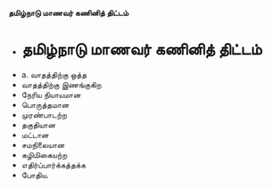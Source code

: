 **தமிழ்நாடு மாணவர் கணினித் திட்டம்**
- # தமிழ்நாடு மாணவர் கணினித் திட்டம்
- a. வாதத்திற்கு ஒத்த
- வாதத்திற்கு இணங்குகிற
- நேரிய நியாயமான
- பொருத்தமான
- முரண்பாடற்ற
- தகுதியான
- மட்டான
- சமநிலையான
- கழிமிகையற்ற
- எதிர்ப்பார்க்கத்தக்க
- போதிய.

